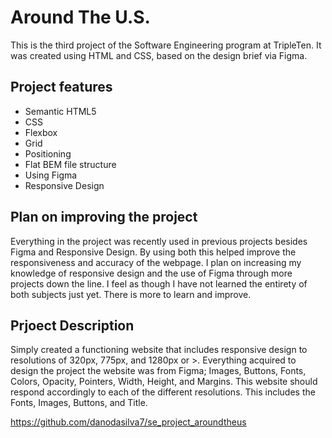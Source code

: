 # Around The U.S.

This is the third project of the Software Engineering program at TripleTen. It was created using HTML and CSS, based on the design brief via Figma.

## Project features

- Semantic HTML5
- CSS
- Flexbox
- Grid
- Positioning
- Flat BEM file structure
- Using Figma
- Responsive Design

## Plan on improving the project

Everything in the project was recently used in previous projects besides Figma and Responsive Design. By using both this helped improve the responsiveness and accuracy of the webpage. I plan on increasing my knowledge of responsive design and the use of Figma through more projects down the line. I feel as though I have not learned the entirety of both subjects just yet. There is more to learn and improve.

## Prjoect Description

Simply created a functioning website that includes responsive design to resolutions of 320px, 775px, and 1280px or >. Everything acquired to design the project the website was from Figma; Images, Buttons, Fonts, Colors, Opacity, Pointers, Width, Height, and Margins. This website should respond accordingly to each of the different resolutions. This includes the Fonts, Images, Buttons, and Title.

https://github.com/danodasilva7/se_project_aroundtheus
